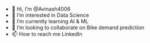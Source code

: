 - 👋 Hi, I’m @Avinash4006
- 👀 I’m interested in Data Science 
- 🌱 I’m currently learning AI & ML
- 💞️ I’m looking to collaborate on Bike demand prediction
- 📫 How to reach me Linkedln

<!---
Avinash4006/Avinash4006 is a ✨ special ✨ repository because its `README.md` (this file) appears on your GitHub profile.
You can click the Preview link to take a look at your changes.
--->
